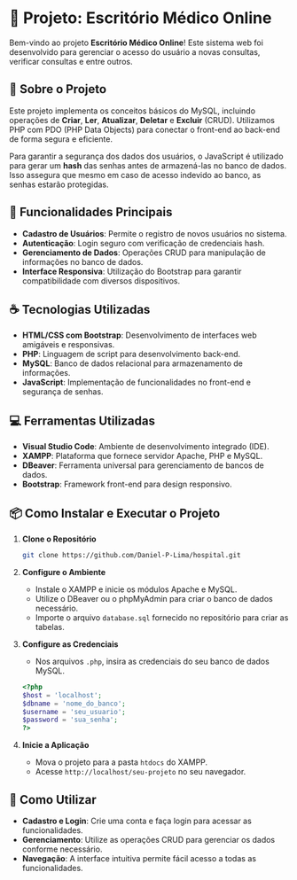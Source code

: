 # 🚀 Projeto: Escritório Médico Online

Bem-vindo ao projeto **Escritório Médico Online**! Este sistema web foi desenvolvido para gerenciar o acesso do usuário a novas consultas, verificar consultas e entre outros.

## 📝 Sobre o Projeto

Este projeto implementa os conceitos básicos do MySQL, incluindo operações de **Criar**, **Ler**, **Atualizar**, **Deletar** e **Excluir** (CRUD). Utilizamos PHP com PDO (PHP Data Objects) para conectar o front-end ao back-end de forma segura e eficiente.

Para garantir a segurança dos dados dos usuários, o JavaScript é utilizado para gerar um **hash** das senhas antes de armazená-las no banco de dados. Isso assegura que mesmo em caso de acesso indevido ao banco, as senhas estarão protegidas.

## 🚧 Funcionalidades Principais

- **Cadastro de Usuários**: Permite o registro de novos usuários no sistema.
- **Autenticação**: Login seguro com verificação de credenciais hash.
- **Gerenciamento de Dados**: Operações CRUD para manipulação de informações no banco de dados.
- **Interface Responsiva**: Utilização do Bootstrap para garantir compatibilidade com diversos dispositivos.

## ☕ Tecnologias Utilizadas

- **HTML/CSS com Bootstrap**: Desenvolvimento de interfaces web amigáveis e responsivas.
- **PHP**: Linguagem de script para desenvolvimento back-end.
- **MySQL**: Banco de dados relacional para armazenamento de informações.
- **JavaScript**: Implementação de funcionalidades no front-end e segurança de senhas.

## 💻 Ferramentas Utilizadas

- **Visual Studio Code**: Ambiente de desenvolvimento integrado (IDE).
- **XAMPP**: Plataforma que fornece servidor Apache, PHP e MySQL.
- **DBeaver**: Ferramenta universal para gerenciamento de bancos de dados.
- **Bootstrap**: Framework front-end para design responsivo.

## 📦 Como Instalar e Executar o Projeto

1. **Clone o Repositório**

   ```bash
   git clone https://github.com/Daniel-P-Lima/hospital.git
   ```

2. **Configure o Ambiente**

   - Instale o XAMPP e inicie os módulos Apache e MySQL.
   - Utilize o DBeaver ou o phpMyAdmin para criar o banco de dados necessário.
   - Importe o arquivo `database.sql` fornecido no repositório para criar as tabelas.

3. **Configure as Credenciais**

   - Nos arquivos `.php`, insira as credenciais do seu banco de dados MySQL.

   ```php
   <?php
   $host = 'localhost';
   $dbname = 'nome_do_banco';
   $username = 'seu_usuario';
   $password = 'sua_senha';
   ?>
   ```

4. **Inicie a Aplicação**

   - Mova o projeto para a pasta `htdocs` do XAMPP.
   - Acesse `http://localhost/seu-projeto` no seu navegador.

## 📖 Como Utilizar

- **Cadastro e Login**: Crie uma conta e faça login para acessar as funcionalidades.
- **Gerenciamento**: Utilize as operações CRUD para gerenciar os dados conforme necessário.
- **Navegação**: A interface intuitiva permite fácil acesso a todas as funcionalidades.
